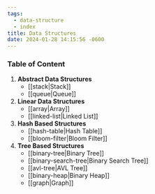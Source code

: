 ```yaml
---
tags:
  - data-structure
  - index
title: Data Structures
date: 2024-01-28 14:15:56 -0600
---
```


### Table of Content

1. **Abstract Data Structures**
	* [[stack|Stack]]
	* [[queue|Queue]]
2. **Linear Data Structures**
	* [[array|Array]]
	* [[linked-list|Linked List]]
3. **Hash Based Structures**
	* [[hash-table|Hash Table]]
	* [[bloom-filter|Bloom Filter]]
4. **Tree Based Structures**
	* [[binary-tree|Binary Tree]]
	* [[binary-search-tree|Binary Search Tree]]
	* [[avl-tree|AVL Tree]]
	* [[binary-heap|Binary Heap]]
	* [[graph|Graph]]

